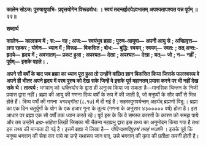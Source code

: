 **कालेन सोऽज: पुरुषायुषाभि-** **प्रवृत्तयोगेन विरूढबोध: ।** **स्वयं तदन्तर्हृदयेऽवभातम्** **अपश्यतापश्यत यन्न पूर्वम् ॥ २२॥** 

**शब्दार्थ** 

**कालेन—** **कालक्रम में** **; स:—** **वह** **; अज:—** **स्वयंभुव ब्रह्मा** **; पुरुष-आयुषा—** **अपनी आयु से** **; अभिप्रवृत्त—** **लगा रहकर** **;** **योगेन—** **ध्यान में** **; विरूढ—** **विकसित** **; बोध:—** **बुद्धि: स्वयम्** **; स्वयम्—** **स्वत:** **; तत् अन्त:-हृदये—** **हृदय में** **; अवभातम्—** **प्रकट** **हुआ** **; अपश्यत—** **देखा** **; अपश्यत—** **देखा** **; यत्—** **जो** **; न—** **नहीं** **; पूर्वम्—** **इसके पहले।** **.** 

**अपने सौ वर्षों के बाद जब ब्रह्मा का ध्यान पूरा हुआ तो उन्होंने वांछित ज्ञान विकसित किया** **जिसके फलस्वरूप वे अपने ही भीतर अपने हृदय में परम पुरुष को देख सके जिन्हें वे इसके** **पूर्व महानतम् प्रयास करने पर भी नहीं देख सके थे।** **तात्पर्य :** भगवान् को *भक्तियोग* के द्वारा ही अनुभव किया जा सकता है—मानसिक चिन्तन के निजी प्रयास द्वारा नहीं। ब्रह्मा की आयु की गणना दिव्य वर्षों के रूप में की जाती है, जो मनुष्यों के सौर वर्षों से भिन्न होते हैं। दिव्य वर्षों की गणना *भगवद्गीता* (८.१७) में दी गई है : सहस्रयुगपर्यन्तम् अहर्यद् ब्रह्मणो विदु:। ब्रह्मा का एक दिन चतुर्युगों के योग के एक हजार गुना के तुल्य (गणना के अनुसार ४३००००० वर्ष) होता है। इस आधार पर ब्रह्मा एक सौ वर्षों तक ध्यान करते रहे। पूर्व इस के कि वे समस्त कारणों के कारण को समझ पाये और तब उन्होंने *ब्रह्म-संहिता* लिखी जिसका श्री चैतन्य महाप्रभु द्वारा इस तथ्य का अनुमोदन किया गया है तथा इस तथ्य की मान्यता दी गई है। इसमें ब्रह्मा ने लिखा है— *गोविन्दमादिपुरुषं तमहं भजामि* । इसके पूर्व कि मनुष्य भगवान् की सेवा कर पाये या उन्हें यथारूप जान पाए, उसे भगवान् की कृपा की प्रतीक्षा करनी होती है।  